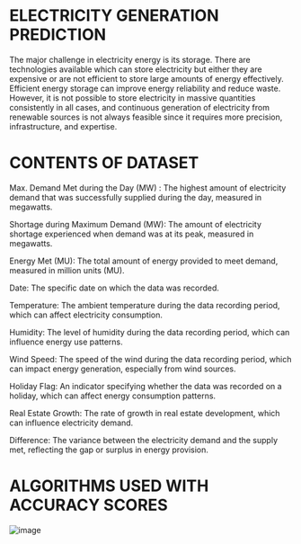 # ELECTRICITY GENERATION PREDICTION
The major challenge in electricity energy is its storage. There are technologies available which can store electricity but either they are expensive or are not efficient to store large amounts of energy effectively. Efficient energy storage can improve energy reliability and reduce waste. However, it is not possible to store electricity in massive quantities consistently in all cases, and continuous generation of electricity from renewable sources is not always feasible since it requires more precision, infrastructure, and expertise.

# CONTENTS OF DATASET
Max. Demand Met during the Day (MW) : The highest amount of electricity demand that was successfully supplied during the day, measured in megawatts.

Shortage during Maximum Demand (MW): The amount of electricity shortage experienced when demand was at its peak, measured in megawatts.

Energy Met (MU): The total amount of energy provided to meet demand, measured in million units (MU).

Date: The specific date on which the data was recorded.

Temperature: The ambient temperature during the data recording period, which can affect electricity consumption.

Humidity: The level of humidity during the data recording period, which can influence energy use patterns.

Wind Speed: The speed of the wind during the data recording period, which can impact energy generation, especially from wind sources.

Holiday Flag: An indicator specifying whether the data was recorded on a holiday, which can affect energy consumption patterns.

Real Estate Growth: The rate of growth in real estate development, which can influence electricity demand.

Difference: The variance between the electricity demand and the supply met, reflecting the gap or surplus in energy provision.

# ALGORITHMS USED WITH ACCURACY SCORES 
![image](https://github.com/user-attachments/assets/11bcf0b1-93a8-44d1-8698-5c4360c03f5f)

